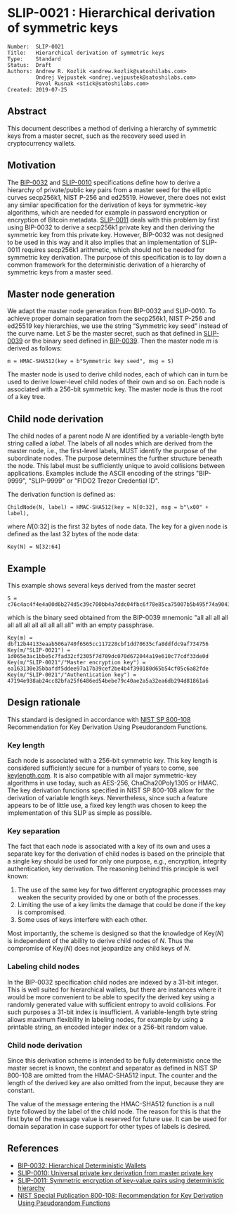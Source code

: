 # SLIP-0021 : Hierarchical derivation of symmetric keys

```
Number:  SLIP-0021
Title:   Hierarchical derivation of symmetric keys
Type:    Standard
Status:  Draft
Authors: Andrew R. Kozlik <andrew.kozlik@satoshilabs.com>
         Ondrej Vejpustek <ondrej.vejpustek@satoshilabs.com>
         Pavol Rusnak <stick@satoshilabs.com>
Created: 2019-07-25
```

## Abstract

This document describes a method of deriving a hierarchy of symmetric keys from a master secret, such as the recovery seed used in cryptocurrency wallets.

## Motivation

The [BIP-0032](https://github.com/bitcoin/bips/blob/master/bip-0032.mediawiki) and [SLIP-0010](https://github.com/satoshilabs/slips/blob/master/slip-0010.md) specifications define how to derive a hierarchy of private/public key pairs from a master seed for the elliptic curves secp256k1, NIST P-256 and ed25519. However, there does not exist any similar specification for the derivation of keys for symmetric-key algorithms, which are needed for example in password encryption or encryption of Bitcoin metadata. [SLIP-0011](https://github.com/satoshilabs/slips/blob/master/slip-0010.md) deals with this problem by first using BIP-0032 to derive a secp256k1 private key and then deriving the symmetric key from this private key. However, BIP-0032 was not designed to be used in this way and it also implies that an implementation of SLIP-0011 requires secp256k1 arithmetic, which should not be needed for symmetric key derivation. The purpose of this specification is to lay down a common framework for the deterministic derivation of a hierarchy of symmetric keys from a master seed.

## Master node generation

We adapt the master node generation from BIP-0032 and SLIP-0010. To achieve proper domain separation from the secp256k1, NIST P-256 and ed25519 key hierarchies, we use the string “Symmetric key seed” instead of the curve name. Let *S* be the master secret, such as that defined in [SLIP-0039](https://github.com/satoshilabs/slips/blob/master/slip-0039.md) or the binary seed defined in [BIP-0039](https://github.com/bitcoin/bips/blob/master/bip-0039.mediawiki). Then the master node *m* is derived as follows:

```
m = HMAC-SHA512(key = b"Symmetric key seed", msg = S)
```

The master node is used to derive child nodes, each of which can in turn be used to derive lower-level child nodes of their own and so on. Each node is associated with a 256-bit symmetric key. The master node is thus the root of a key tree.

## Child node derivation

The child nodes of a parent node *N* are identified by a variable-length byte string called a *label*. The labels of all nodes which are derived from the master node, i.e., the first-level labels, MUST identify the purpose of the subordinate nodes. The purpose determines the further structure beneath the node. This label must be sufficiently unique to avoid collisions between applications. Examples include the ASCII encoding of the strings "BIP-9999", "SLIP-9999" or "FIDO2 Trezor Credential ID".

The derivation function is defined as:

```
ChildNode(N, label) = HMAC-SHA512(key = N[0:32], msg = b"\x00" + label),
```

where *N*[0:32] is the first 32 bytes of node data. The key for a given node is defined as the last 32 bytes of the node data:

```
Key(N) = N[32:64]
```

## Example

This example shows several keys derived from the master secret

```
S = c76c4ac4f4e4a00d6b274d5c39c700bb4a7ddc04fbc6f78e85ca75007b5b495f74a9043eeb77bdd53aa6fc3a0e31462270316fa04b8c19114c8798706cd02ac8
```

which is the binary seed obtained from the BIP-0039 mnemonic "all all all all all all all all all all all all" with an empty passphrase.

```
Key(m) = dbf12b44133eaab506a740f6565cc117228cbf1dd70635cfa8ddfdc9af734756
Key(m/"SLIP-0021") = 1d065e3ac1bbe5c7fad32cf2305f7d709dc070d672044a19e610c77cdf33de0d
Key(m/"SLIP-0021"/"Master encryption key") = ea163130e35bbafdf5ddee97a17b39cef2be4b4f390180d65b54cf05c6a82fde
Key(m/"SLIP-0021"/"Authentication key") = 47194e938ab24cc82bfa25f6486ed54bebe79c40ae2a5a32ea6db294d81861a6
```

## Design rationale

This standard is designed in accordance with [NIST SP 800-108](https://doi.org/10.6028/NIST.SP.800-108) Recommendation for Key Derivation Using Pseudorandom Functions.

### Key length

Each node is associated with a 256-bit symmetric key. This key length is considered sufficiently secure for a number of years to come, see [keylength.com](https://www.keylength.com/en/compare/). It is also compatible with all major symmetric-key algorithms in use today, such as AES-256, ChaCha20Poly1305 or HMAC. The key derivation functions specified in NIST SP 800-108 allow for the derivation of variable length keys. Nevertheless, since such a feature appears to be of little use, a fixed key length was chosen to keep the implementation of this SLIP as simple as possible.

### Key separation

The fact that each node is associated with a key of its own and uses a separate key for the derivation of child nodes is based on the principle that a single key should be used for only one purpose, e.g., encryption, integrity authentication, key derivation. The reasoning behind this principle is well known:

1. The use of the same key for two different cryptographic processes may weaken the security provided by one or both of the processes.
2. Limiting the use of a key limits the damage that could be done if the key is compromised.
3. Some uses of keys interfere with each other.

Most importantly, the scheme is designed so that the knowledge of Key(*N*) is independent of the ability to derive child nodes of *N*. Thus the compromise of Key(*N*) does not jeopardize any child keys of *N*.

### Labeling child nodes

In the BIP-0032 specification child nodes are indexed by a 31-bit integer. This is well suited for hierarchical wallets, but there are instances where it would be more convenient to be able to specify the derived key using a randomly generated value with sufficient entropy to avoid collisions. For such purposes a 31-bit index is insufficient. A variable-length byte string allows maximum flexibility in labeling nodes, for example by using a printable string, an encoded integer index or a 256-bit random value.

### Child node derivation

Since this derivation scheme is intended to be fully deterministic once the master secret is known, the context and separator as defined in NIST SP 800-108 are omitted from the HMAC-SHA512 input. The counter and the length of the derived key are also omitted from the input, because they are constant.

The value of the message entering the HMAC-SHA512 function is a null byte followed by the label of the child node. The reason for this is that the first byte of the message value is reserved for future use. It can be used for domain separation in case support for other types of labels is desired.

## References

* [BIP-0032: Hierarchical Deterministic Wallets](https://github.com/bitcoin/bips/blob/master/bip-0032.mediawiki)
* [SLIP-0010: Universal private key derivation from master private key](https://github.com/satoshilabs/slips/blob/master/slip-0010.md)
* [SLIP-0011: Symmetric encryption of key-value pairs using deterministic hierarchy](https://github.com/satoshilabs/slips/blob/master/slip-0010.md)
* [NIST Special Publication 800-108: Recommendation for Key Derivation Using Pseudorandom Functions](https://doi.org/10.6028/NIST.SP.800-108)
